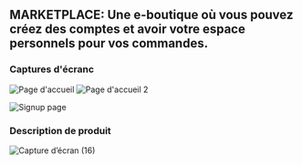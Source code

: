 ## MARKETPLACE: Une e-boutique où vous pouvez créez des comptes et avoir votre espace personnels pour vos commandes.

### Captures d'écranc 
![Page d'accueil](https://github.com/user-attachments/assets/adaa9dd3-094d-4954-9870-05c579ba0e6a)
![Page d'accueil 2](https://github.com/user-attachments/assets/c2c761aa-4075-42da-92f7-d65c83d50352)

<div>
  
  ![Signup page](https://github.com/user-attachments/assets/a5de6df3-777d-495b-a5cb-1d5da8b9b534)

</div>

<div>
  
  ### Description de produit
  ![Capture d’écran (16)](https://github.com/user-attachments/assets/dfe94cf9-b851-4a75-b7ae-67fbe8d9aae0)
</div>
